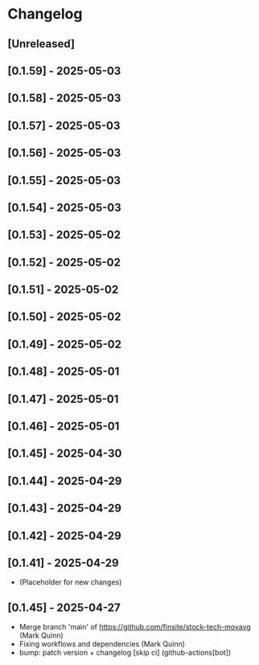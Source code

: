 # Changelog

## [Unreleased]

## [0.1.59] - 2025-05-03

## [0.1.58] - 2025-05-03

## [0.1.57] - 2025-05-03

## [0.1.56] - 2025-05-03

## [0.1.55] - 2025-05-03

## [0.1.54] - 2025-05-03

## [0.1.53] - 2025-05-02

## [0.1.52] - 2025-05-02

## [0.1.51] - 2025-05-02

## [0.1.50] - 2025-05-02

## [0.1.49] - 2025-05-02

## [0.1.48] - 2025-05-01

## [0.1.47] - 2025-05-01

## [0.1.46] - 2025-05-01

## [0.1.45] - 2025-04-30

## [0.1.44] - 2025-04-29

## [0.1.43] - 2025-04-29

## [0.1.42] - 2025-04-29

## [0.1.41] - 2025-04-29

- (Placeholder for new changes)

## [0.1.45] - 2025-04-27

- Merge branch 'main' of https://github.com/finsite/stock-tech-movavg (Mark
  Quinn)
- Fixing workflows and dependencies (Mark Quinn)
- bump: patch version + changelog [skip ci] (github-actions[bot])
